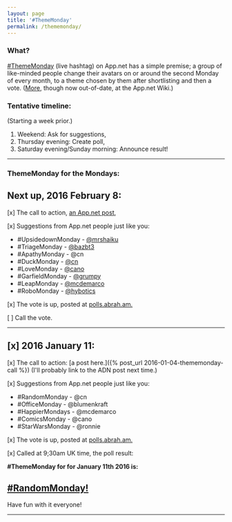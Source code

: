 ```yaml
---
layout: page
title: '#ThemeMonday'
permalink: /thememonday/
---
```


### What?

[\#ThemeMonday](https://alpha.app.net/hashtags/thememonday) (live hashtag) on App.net has a simple premise; a group of like-minded people change their avatars on or around the second Monday of every month, to a theme chosen by them after shortlisting and then a vote.  ([More](http://appdotnetwiki.net/w/index.php?title=ThemeMonday), though now out-of-date, at the App.net Wiki.)

### Tentative timeline:    
(Starting a week prior.)

1. Weekend: Ask for suggestions,
2. Thursday evening: Create poll,
3. Saturday evening/Sunday morning: Announce result!

---

### ThemeMonday for the Mondays:

## Next up, 2016 February 8:

[x] The call to action, [an App.net post](https://posts.app.net/67358476),

[x] Suggestions from App.net people just like you:

* \#UpsidedownMonday - [@mrshaiku](https://posts.app.net/67004847)
* \#TriageMonday - [@bazbt3](https://posts.app.net/67358620)
* \#ApathyMonday - @cn
* \#DuckMonday - [@cn](https://posts.app.net/67359635)
* \#LoveMonday - [@cano](https://posts.app.net/67360077)
* \#GarfieldMonday - [@grumpy](https://posts.app.net/67360086)
* \#LeapMonday - [@mcdemarco](https://posts.app.net/67365107)
* \#RoboMonday - [@hybotics](https://posts.app.net/67438883)

[x] The vote is up, posted at [polls.abrah.am.](https://polls.abrah.am/polls/56b5d073ae163900038b89cb)

[ ] Call the vote.

---

## [x] 2016 January 11:

[x] The call to action: [a post here.]({% post_url 2016-01-04-thememonday-call %}) (I'll probably link to the ADN post next time.)

[x] Suggestions from App.net people just like you:

* \#RandomMonday - @cn    
* \#OfficeMonday - @blumenkraft
* \#HappierMondays - @mcdemarco
* \#ComicsMonday - @cano
* \#StarWarsMonday - @ronnie

[x] The vote is up, posted at [polls.abrah.am.](https://polls.abrah.am/polls/568d7879d4b0bf0003689678)

[x] Called at 9;30am UK time, the poll result:

**\#ThemeMonday for for January 11th 2016 is:**

## [\#RandomMonday!](https://alpha.app.net/hashtags/RandomMonday)

Have fun with it everyone!

---

 